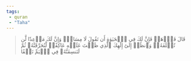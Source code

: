 ```yaml
---
tags: 
 - quran 
 - "Taha"
---
```


> قَالَ فَٱذۡهَبۡ فَإِنَّ لَكَ فِي ٱلۡحَيَوٰةِ أَن تَقُولَ لَا مِسَاسَۖ وَإِنَّ لَكَ مَوۡعِدٗا لَّن تُخۡلَفَهُۥۖ وَٱنظُرۡ إِلَىٰٓ إِلَٰهِكَ ٱلَّذِي ظَلۡتَ عَلَيۡهِ عَاكِفٗاۖ لَّنُحَرِّقَنَّهُۥ ثُمَّ لَنَنسِفَنَّهُۥ فِي ٱلۡيَمِّ نَسۡفًا
